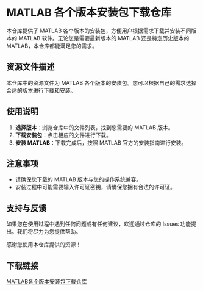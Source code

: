 # MATLAB 各个版本安装包下载仓库

本仓库提供了 MATLAB 各个版本的安装包，方便用户根据需求下载并安装不同版本的 MATLAB 软件。无论您是需要最新版本的 MATLAB 还是特定历史版本的 MATLAB，本仓库都能满足您的需求。

## 资源文件描述

本仓库中的资源文件为 MATLAB 各个版本的安装包。您可以根据自己的需求选择合适的版本进行下载和安装。

## 使用说明

1. **选择版本**：浏览仓库中的文件列表，找到您需要的 MATLAB 版本。
2. **下载安装包**：点击相应的文件进行下载。
3. **安装 MATLAB**：下载完成后，按照 MATLAB 官方的安装指南进行安装。

## 注意事项

- 请确保您下载的 MATLAB 版本与您的操作系统兼容。
- 安装过程中可能需要输入许可证密钥，请确保您拥有合法的许可证。

## 支持与反馈

如果您在使用过程中遇到任何问题或有任何建议，欢迎通过仓库的 Issues 功能提出。我们将尽力为您提供帮助。

感谢您使用本仓库提供的资源！

## 下载链接

[MATLAB各个版本安装包下载仓库](https://pan.quark.cn/s/1626a1e5ee38)